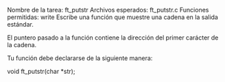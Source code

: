 Nombre de la tarea: ft_putstr
Archivos esperados: ft_putstr.c
Funciones permitidas: write
Escribe una función que muestre una cadena en la salida estándar.

El puntero pasado a la función contiene la dirección del primer carácter de la cadena.

Tu función debe declararse de la siguiente manera:

void	ft_putstr(char *str);